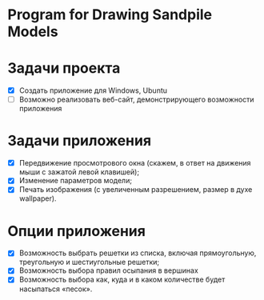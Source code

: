 # Program for Drawing Sandpile Models

# Задачи проекта
- [x] Создать приложение для Windows, Ubuntu
- [ ] Возможно реализовать веб-сайт, демонстрирующего возможности приложения 

# Задачи приложения 
- [x] Передвижение просмотрового окна (скажем, в ответ на движения мыши с зажатой левой клавишей);
- [x] Изменение параметров модели;
- [x] Печать изображения (с увеличенным разрешением, размер в духе wallpaper).

# Опции приложения 
- [x] Возможность выбрать решетки из списка, включая прямоугольную, треугольную и шестиугольные решетки;
- [x] Возможность выбора правил осыпания в вершинах
- [x] Возможность выбора как, куда и в каком количестве будет насыпаться «песок».
